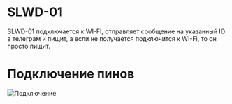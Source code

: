 # SLWD-01
SLWD-01 подключается к WI-FI, отправляет сообщение на указанный ID в телеграм и пищит, а если не получается подключится к WI-Fi, то он просто пищит.
# Подключение пинов
![Подключение](https://github.com/kleshevp/SLWD-01/assets/127607439/96ff8000-9d97-4235-85d1-30cd618d3880)
